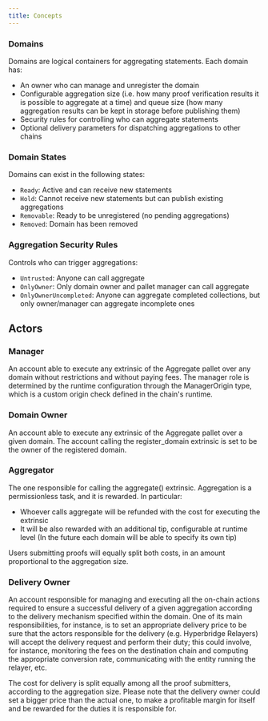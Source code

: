 ```yaml
---
title: Concepts
---
```

### Domains

Domains are logical containers for aggregating statements. Each domain has:
- An owner who can manage and unregister the domain
- Configurable aggregation size (i.e. how many proof verification results it is possible to aggregate at a time) and queue size (how many aggregation results can be kept in storage before publishing them)
- Security rules for controlling who can aggregate statements
- Optional delivery parameters for dispatching aggregations to other chains

### Domain States

Domains can exist in the following states:
- `Ready`: Active and can receive new statements
- `Hold`: Cannot receive new statements but can publish existing aggregations
- `Removable`: Ready to be unregistered (no pending aggregations)
- `Removed`: Domain has been removed

### Aggregation Security Rules

Controls who can trigger aggregations:
- `Untrusted`: Anyone can call aggregate
- `OnlyOwner`: Only domain owner and pallet manager can call aggregate
- `OnlyOwnerUncompleted`: Anyone can aggregate completed collections, but only owner/manager can aggregate incomplete ones


## Actors

### Manager

An account able to execute any extrinsic of the Aggregate pallet over any domain without restrictions and without paying fees.
The manager role is determined by the runtime configuration through the ManagerOrigin type, which is a custom origin check defined in the chain's runtime.

### Domain Owner

An account able to execute any extrinsic of the Aggregate pallet over a given domain.
The account calling the register_domain extrinsic is set to be the owner of the registered domain.

### Aggregator

The one responsible for calling the aggregate() extrinsic.
Aggregation is a permissionless task, and it is rewarded. In particular:
- Whoever calls aggregate will be refunded with the cost for executing the extrinsic
- It will be also rewarded with an additional tip, configurable at runtime level (In the future each domain will be able to specify its own tip)

Users submitting proofs will equally split both costs, in an amount proportional to the aggregation size.

### Delivery Owner

An account responsible for managing and executing all the on-chain actions required to ensure a successful delivery of a given aggregation according to the delivery mechanism specified within the domain.
One of its main responsibilities, for instance, is to set an appropriate delivery price to be sure that the actors responsible for the delivery (e.g. Hyperbridge Relayers) will accept the delivery request and perform their duty; this could involve, for instance, monitoring the fees on the destination chain and computing the appropriate conversion rate, communicating with the entity running the relayer, etc.

The cost for delivery is split equally among all the proof submitters, according to the aggregation size.
Please note that the delivery owner could set a bigger price than the actual one, to make a profitable margin for itself and be rewarded for the duties it is responsible for.